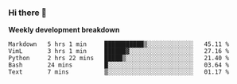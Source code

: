 ### Hi there 👋


**Weekly development breakdown**

<!--START_SECTION:waka-->
```text
Markdown   5 hrs 1 min     ███████████▒░░░░░░░░░░░░░   45.11 % 
VimL       3 hrs 1 min     ██████▓░░░░░░░░░░░░░░░░░░   27.16 % 
Python     2 hrs 22 mins   █████▒░░░░░░░░░░░░░░░░░░░   21.40 % 
Bash       24 mins         █░░░░░░░░░░░░░░░░░░░░░░░░   03.64 % 
Text       7 mins          ▒░░░░░░░░░░░░░░░░░░░░░░░░   01.17 % 
```
<!--END_SECTION:waka-->
